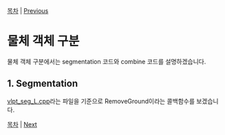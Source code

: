 [목차](/README.md)          |           [Previous](/docs/mdfile/remove_ground.md)
# 물체 객체 구분

물체 객체 구분에서는 segmentation 코드와 combine 코드를 설명하겠습니다.

## 1. Segmentation

[vlpt_seg_L.cpp](/src/vlp/pharos_vlp_tilt/src/vlpt_seg_L.cpp)라는 파일을 기준으로 RemoveGround이라는 콜백함수를 보겠습니다.


[목차](/README.md) | [Next](/docs/mdfile/data_combine.md)

